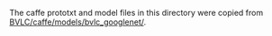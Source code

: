 The caffe prototxt and model files in this directory were copied from [BVLC/caffe/models/bvlc_googlenet/](https://github.com/BVLC/caffe/tree/master/models/bvlc_googlenet).
